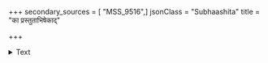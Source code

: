 +++
secondary_sources = [ "MSS_9516",]
jsonClass = "Subhaashita"
title = "का प्रस्तुताभिषेकाद्"

+++

<details><summary>Text</summary>

का प्रस्तुताभिषेकाद् आर्यं प्रच्यावयेद् गुणज्येष्ठम्।  
मन्ये ममैव पुण्यैः सेवावसरः कृतो विधिना॥
</details>
